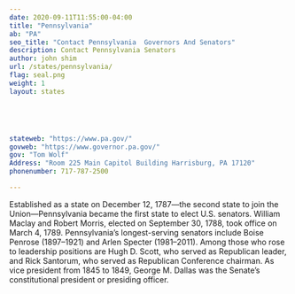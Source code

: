 ```yaml
---
date: 2020-09-11T11:55:00-04:00
title: "Pennsylvania"
ab: "PA"
seo_title: "Contact Pennsylvania  Governors And Senators"
description: Contact Pennsylvania Senators
author: john shim
url: /states/pennsylvania/
flag: seal.png
weight: 1
layout: states





stateweb: "https://www.pa.gov/"
govweb: "https://www.governor.pa.gov/"
gov: "Tom Wolf"
Address: "Room 225 Main Capitol Building Harrisburg, PA 17120"
phonenumber: 717-787-2500

---
```


Established as a state on December 12, 1787—the second state to join the Union—Pennsylvania became the first state to elect U.S. senators. William Maclay and Robert Morris, elected on September 30, 1788, took office on March 4, 1789. Pennsylvania’s longest-serving senators include Boise Penrose (1897–1921) and Arlen Specter (1981–2011). Among those who rose to leadership positions are Hugh D. Scott, who served as Republican leader, and Rick Santorum, who served as Republican Conference chairman. As vice president from 1845 to 1849, George M. Dallas was the Senate’s constitutional president or presiding officer.